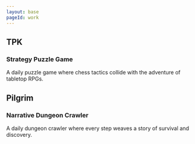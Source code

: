 ```yaml
---
layout: base
pageId: work
---
```


## TPK
### Strategy Puzzle Game
A daily puzzle game where chess tactics collide with the adventure of tabletop RPGs.

## Pilgrim
### Narrative Dungeon Crawler
A daily dungeon crawler where every step weaves a story of survival and discovery.
